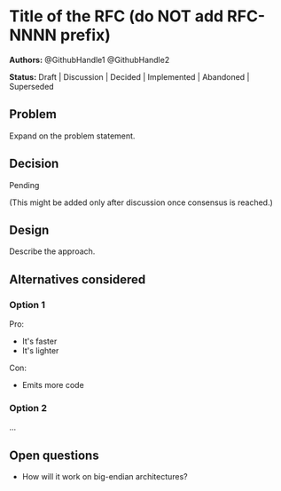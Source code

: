 # Title of the RFC (do NOT add RFC-NNNN prefix)

**Authors:** @GithubHandle1 @GithubHandle2

**Status:** Draft | Discussion | Decided | Implemented | Abandoned | Superseded

## Problem

Expand on the problem statement.

## Decision

Pending

(This might be added only after discussion once consensus is reached.)

## Design

Describe the approach.

## Alternatives considered

### Option 1

Pro:

* It's faster
* It's lighter

Con:

* Emits more code

### Option 2

...

## Open questions

* How will it work on big-endian architectures?
